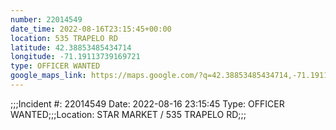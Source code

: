 ```yaml
---
number: 22014549
date_time: 2022-08-16T23:15:45+00:00
location: 535 TRAPELO RD
latitude: 42.38853485434714
longitude: -71.19113739169721
type: OFFICER WANTED
google_maps_link: https://maps.google.com/?q=42.38853485434714,-71.19113739169721
---
```


;;;Incident #: 22014549   Date: 2022-08-16 23:15:45   Type: OFFICER WANTED;;;Location: STAR MARKET / 535 TRAPELO RD;;;
